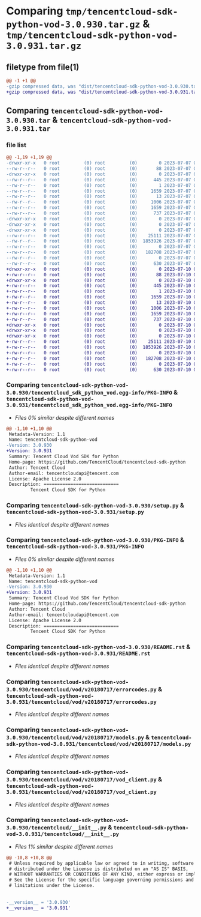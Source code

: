 # Comparing `tmp/tencentcloud-sdk-python-vod-3.0.930.tar.gz` & `tmp/tencentcloud-sdk-python-vod-3.0.931.tar.gz`

## filetype from file(1)

```diff
@@ -1 +1 @@
-gzip compressed data, was "dist/tencentcloud-sdk-python-vod-3.0.930.tar", last modified: Fri Jul  7 00:36:21 2023, max compression
+gzip compressed data, was "dist/tencentcloud-sdk-python-vod-3.0.931.tar", last modified: Mon Jul 10 00:58:40 2023, max compression
```

## Comparing `tencentcloud-sdk-python-vod-3.0.930.tar` & `tencentcloud-sdk-python-vod-3.0.931.tar`

### file list

```diff
@@ -1,19 +1,19 @@
-drwxr-xr-x   0 root         (0) root         (0)        0 2023-07-07 00:36:21.000000 tencentcloud-sdk-python-vod-3.0.930/
--rw-r--r--   0 root         (0) root         (0)       88 2023-07-07 00:36:21.000000 tencentcloud-sdk-python-vod-3.0.930/setup.cfg
-drwxr-xr-x   0 root         (0) root         (0)        0 2023-07-07 00:36:21.000000 tencentcloud-sdk-python-vod-3.0.930/tencentcloud_sdk_python_vod.egg-info/
--rw-r--r--   0 root         (0) root         (0)      445 2023-07-07 00:36:21.000000 tencentcloud-sdk-python-vod-3.0.930/tencentcloud_sdk_python_vod.egg-info/SOURCES.txt
--rw-r--r--   0 root         (0) root         (0)        1 2023-07-07 00:36:21.000000 tencentcloud-sdk-python-vod-3.0.930/tencentcloud_sdk_python_vod.egg-info/dependency_links.txt
--rw-r--r--   0 root         (0) root         (0)     1659 2023-07-07 00:36:21.000000 tencentcloud-sdk-python-vod-3.0.930/tencentcloud_sdk_python_vod.egg-info/PKG-INFO
--rw-r--r--   0 root         (0) root         (0)       13 2023-07-07 00:36:21.000000 tencentcloud-sdk-python-vod-3.0.930/tencentcloud_sdk_python_vod.egg-info/top_level.txt
--rw-r--r--   0 root         (0) root         (0)     1006 2023-07-07 00:36:20.000000 tencentcloud-sdk-python-vod-3.0.930/setup.py
--rw-r--r--   0 root         (0) root         (0)     1659 2023-07-07 00:36:21.000000 tencentcloud-sdk-python-vod-3.0.930/PKG-INFO
--rw-r--r--   0 root         (0) root         (0)      737 2023-07-07 00:36:20.000000 tencentcloud-sdk-python-vod-3.0.930/README.rst
-drwxr-xr-x   0 root         (0) root         (0)        0 2023-07-07 00:36:21.000000 tencentcloud-sdk-python-vod-3.0.930/tencentcloud/
-drwxr-xr-x   0 root         (0) root         (0)        0 2023-07-07 00:36:21.000000 tencentcloud-sdk-python-vod-3.0.930/tencentcloud/vod/
-drwxr-xr-x   0 root         (0) root         (0)        0 2023-07-07 00:36:21.000000 tencentcloud-sdk-python-vod-3.0.930/tencentcloud/vod/v20180717/
--rw-r--r--   0 root         (0) root         (0)    25111 2023-07-07 00:36:20.000000 tencentcloud-sdk-python-vod-3.0.930/tencentcloud/vod/v20180717/errorcodes.py
--rw-r--r--   0 root         (0) root         (0)  1853926 2023-07-07 00:36:20.000000 tencentcloud-sdk-python-vod-3.0.930/tencentcloud/vod/v20180717/models.py
--rw-r--r--   0 root         (0) root         (0)        0 2023-07-07 00:36:20.000000 tencentcloud-sdk-python-vod-3.0.930/tencentcloud/vod/v20180717/__init__.py
--rw-r--r--   0 root         (0) root         (0)   182708 2023-07-07 00:36:20.000000 tencentcloud-sdk-python-vod-3.0.930/tencentcloud/vod/v20180717/vod_client.py
--rw-r--r--   0 root         (0) root         (0)        0 2023-07-07 00:36:20.000000 tencentcloud-sdk-python-vod-3.0.930/tencentcloud/vod/__init__.py
--rw-r--r--   0 root         (0) root         (0)      630 2023-07-07 00:36:20.000000 tencentcloud-sdk-python-vod-3.0.930/tencentcloud/__init__.py
+drwxr-xr-x   0 root         (0) root         (0)        0 2023-07-10 00:58:40.000000 tencentcloud-sdk-python-vod-3.0.931/
+-rw-r--r--   0 root         (0) root         (0)       88 2023-07-10 00:58:40.000000 tencentcloud-sdk-python-vod-3.0.931/setup.cfg
+drwxr-xr-x   0 root         (0) root         (0)        0 2023-07-10 00:58:40.000000 tencentcloud-sdk-python-vod-3.0.931/tencentcloud_sdk_python_vod.egg-info/
+-rw-r--r--   0 root         (0) root         (0)      445 2023-07-10 00:58:40.000000 tencentcloud-sdk-python-vod-3.0.931/tencentcloud_sdk_python_vod.egg-info/SOURCES.txt
+-rw-r--r--   0 root         (0) root         (0)        1 2023-07-10 00:58:40.000000 tencentcloud-sdk-python-vod-3.0.931/tencentcloud_sdk_python_vod.egg-info/dependency_links.txt
+-rw-r--r--   0 root         (0) root         (0)     1659 2023-07-10 00:58:40.000000 tencentcloud-sdk-python-vod-3.0.931/tencentcloud_sdk_python_vod.egg-info/PKG-INFO
+-rw-r--r--   0 root         (0) root         (0)       13 2023-07-10 00:58:40.000000 tencentcloud-sdk-python-vod-3.0.931/tencentcloud_sdk_python_vod.egg-info/top_level.txt
+-rw-r--r--   0 root         (0) root         (0)     1006 2023-07-10 00:58:40.000000 tencentcloud-sdk-python-vod-3.0.931/setup.py
+-rw-r--r--   0 root         (0) root         (0)     1659 2023-07-10 00:58:40.000000 tencentcloud-sdk-python-vod-3.0.931/PKG-INFO
+-rw-r--r--   0 root         (0) root         (0)      737 2023-07-10 00:58:40.000000 tencentcloud-sdk-python-vod-3.0.931/README.rst
+drwxr-xr-x   0 root         (0) root         (0)        0 2023-07-10 00:58:40.000000 tencentcloud-sdk-python-vod-3.0.931/tencentcloud/
+drwxr-xr-x   0 root         (0) root         (0)        0 2023-07-10 00:58:40.000000 tencentcloud-sdk-python-vod-3.0.931/tencentcloud/vod/
+drwxr-xr-x   0 root         (0) root         (0)        0 2023-07-10 00:58:40.000000 tencentcloud-sdk-python-vod-3.0.931/tencentcloud/vod/v20180717/
+-rw-r--r--   0 root         (0) root         (0)    25111 2023-07-10 00:58:40.000000 tencentcloud-sdk-python-vod-3.0.931/tencentcloud/vod/v20180717/errorcodes.py
+-rw-r--r--   0 root         (0) root         (0)  1853926 2023-07-10 00:58:40.000000 tencentcloud-sdk-python-vod-3.0.931/tencentcloud/vod/v20180717/models.py
+-rw-r--r--   0 root         (0) root         (0)        0 2023-07-10 00:58:40.000000 tencentcloud-sdk-python-vod-3.0.931/tencentcloud/vod/v20180717/__init__.py
+-rw-r--r--   0 root         (0) root         (0)   182708 2023-07-10 00:58:40.000000 tencentcloud-sdk-python-vod-3.0.931/tencentcloud/vod/v20180717/vod_client.py
+-rw-r--r--   0 root         (0) root         (0)        0 2023-07-10 00:58:40.000000 tencentcloud-sdk-python-vod-3.0.931/tencentcloud/vod/__init__.py
+-rw-r--r--   0 root         (0) root         (0)      630 2023-07-10 00:58:40.000000 tencentcloud-sdk-python-vod-3.0.931/tencentcloud/__init__.py
```

### Comparing `tencentcloud-sdk-python-vod-3.0.930/tencentcloud_sdk_python_vod.egg-info/PKG-INFO` & `tencentcloud-sdk-python-vod-3.0.931/tencentcloud_sdk_python_vod.egg-info/PKG-INFO`

 * *Files 0% similar despite different names*

```diff
@@ -1,10 +1,10 @@
 Metadata-Version: 1.1
 Name: tencentcloud-sdk-python-vod
-Version: 3.0.930
+Version: 3.0.931
 Summary: Tencent Cloud Vod SDK for Python
 Home-page: https://github.com/TencentCloud/tencentcloud-sdk-python
 Author: Tencent Cloud
 Author-email: tencentcloudapi@tencent.com
 License: Apache License 2.0
 Description: ============================
         Tencent Cloud SDK for Python
```

### Comparing `tencentcloud-sdk-python-vod-3.0.930/setup.py` & `tencentcloud-sdk-python-vod-3.0.931/setup.py`

 * *Files identical despite different names*

### Comparing `tencentcloud-sdk-python-vod-3.0.930/PKG-INFO` & `tencentcloud-sdk-python-vod-3.0.931/PKG-INFO`

 * *Files 0% similar despite different names*

```diff
@@ -1,10 +1,10 @@
 Metadata-Version: 1.1
 Name: tencentcloud-sdk-python-vod
-Version: 3.0.930
+Version: 3.0.931
 Summary: Tencent Cloud Vod SDK for Python
 Home-page: https://github.com/TencentCloud/tencentcloud-sdk-python
 Author: Tencent Cloud
 Author-email: tencentcloudapi@tencent.com
 License: Apache License 2.0
 Description: ============================
         Tencent Cloud SDK for Python
```

### Comparing `tencentcloud-sdk-python-vod-3.0.930/README.rst` & `tencentcloud-sdk-python-vod-3.0.931/README.rst`

 * *Files identical despite different names*

### Comparing `tencentcloud-sdk-python-vod-3.0.930/tencentcloud/vod/v20180717/errorcodes.py` & `tencentcloud-sdk-python-vod-3.0.931/tencentcloud/vod/v20180717/errorcodes.py`

 * *Files identical despite different names*

### Comparing `tencentcloud-sdk-python-vod-3.0.930/tencentcloud/vod/v20180717/models.py` & `tencentcloud-sdk-python-vod-3.0.931/tencentcloud/vod/v20180717/models.py`

 * *Files identical despite different names*

### Comparing `tencentcloud-sdk-python-vod-3.0.930/tencentcloud/vod/v20180717/vod_client.py` & `tencentcloud-sdk-python-vod-3.0.931/tencentcloud/vod/v20180717/vod_client.py`

 * *Files identical despite different names*

### Comparing `tencentcloud-sdk-python-vod-3.0.930/tencentcloud/__init__.py` & `tencentcloud-sdk-python-vod-3.0.931/tencentcloud/__init__.py`

 * *Files 1% similar despite different names*

```diff
@@ -10,8 +10,8 @@
 # Unless required by applicable law or agreed to in writing, software
 # distributed under the License is distributed on an "AS IS" BASIS,
 # WITHOUT WARRANTIES OR CONDITIONS OF ANY KIND, either express or implied.
 # See the License for the specific language governing permissions and
 # limitations under the License.
 
 
-__version__ = '3.0.930'
+__version__ = '3.0.931'
```

